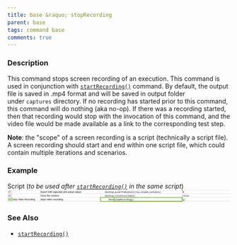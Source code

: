 ```yaml
---
title: base &raquo; stopRecording
parent: base
tags: command base
comments: true
---
```



### Description
This command stops screen recording of an execution. This command is used in conjunction with 
[`startRecording()`](startRecording()) command. By default, the output file is saved in .mp4 format and 
will be saved in output folder under `captures` directory.  If no recording has started prior to this command, this 
command will do nothing (aka no-op).  If there was a recording started, then that recording would stop with the 
invocation of this command, and the video file would be made available as a link to the corresponding test step.

**Note**: the "scope" of a screen recording is a script (technically a script file).  A screen recording should start
and end within one script file, which could contain multiple iterations and scenarios.


### Example
Script (_to be used after [`startRecording()`](startRecording()) in the same script_)
![script](image/stopRecording_02.png)


### See Also
- [`startRecording()`](startRecording())

